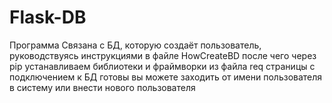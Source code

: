 # Flask-DB
Программа Связана с БД, которую создаёт пользователь, руководствуясь инструкциями в файле  HowCreateBD
после чего через pip устанавливаем библиотеки и фраймворки из файла req
страницы с подключением к БД готовы
вы можете заходить от имени пользователя в систему или внести нового пользователя
